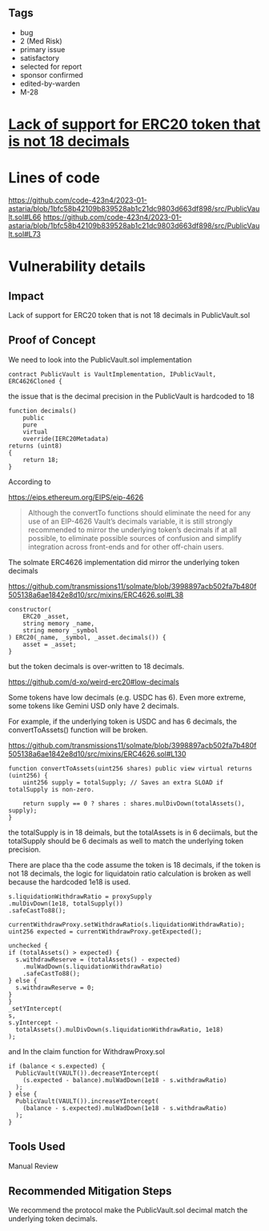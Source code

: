 ## Tags

- bug
- 2 (Med Risk)
- primary issue
- satisfactory
- selected for report
- sponsor confirmed
- edited-by-warden
- M-28

# [Lack of support for ERC20 token that is not 18 decimals](https://github.com/code-423n4/2023-01-astaria-findings/issues/129) 

# Lines of code

https://github.com/code-423n4/2023-01-astaria/blob/1bfc58b42109b839528ab1c21dc9803d663df898/src/PublicVault.sol#L66
https://github.com/code-423n4/2023-01-astaria/blob/1bfc58b42109b839528ab1c21dc9803d663df898/src/PublicVault.sol#L73


# Vulnerability details

## Impact

Lack of support for ERC20 token that is not 18 decimals in PublicVault.sol

## Proof of Concept

We need to look into the PublicVault.sol implementation

```solidity
contract PublicVault is VaultImplementation, IPublicVault, ERC4626Cloned {
```

the issue that is the decimal precision in the PublicVault is hardcoded to 18

```solidity
function decimals()
	public
	pure
	virtual
	override(IERC20Metadata)
returns (uint8)
{
	return 18;
}
```

According to 

https://eips.ethereum.org/EIPS/eip-4626

> Although the convertTo functions should eliminate the need for any use of an EIP-4626 Vault’s decimals variable, it is still strongly recommended to mirror the underlying token’s decimals if at all possible, to eliminate possible sources of confusion and simplify integration across front-ends and for other off-chain users.

The solmate ERC4626 implementation did mirror the underlying token decimals

https://github.com/transmissions11/solmate/blob/3998897acb502fa7b480f505138a6ae1842e8d10/src/mixins/ERC4626.sol#L38

```solidity
constructor(
	ERC20 _asset,
	string memory _name,
	string memory _symbol
) ERC20(_name, _symbol, _asset.decimals()) {
	asset = _asset;
}
```

but the token decimals is over-written to 18 decimals.

https://github.com/d-xo/weird-erc20#low-decimals

Some tokens have low decimals (e.g. USDC has 6). Even more extreme, some tokens like Gemini USD only have 2 decimals.

For example, if the underlying token is USDC and has 6 decimals, the convertToAssets() function will be broken.

https://github.com/transmissions11/solmate/blob/3998897acb502fa7b480f505138a6ae1842e8d10/src/mixins/ERC4626.sol#L130

```solidity
function convertToAssets(uint256 shares) public view virtual returns (uint256) {
	uint256 supply = totalSupply; // Saves an extra SLOAD if totalSupply is non-zero.

	return supply == 0 ? shares : shares.mulDivDown(totalAssets(), supply);
}
```

the totalSupply is in 18 deimals, but the totalAssets is in 6 deciimals, but the totalSupply should be 6 decimals as well to match the underlying token precision.

There are place tha the code assume the token is 18 decimals, if the token is not 18 decimals, the logic for liquidatoin ratio calculation is broken as well because the hardcoded 1e18 is used.

```solidity
s.liquidationWithdrawRatio = proxySupply
.mulDivDown(1e18, totalSupply())
.safeCastTo88();

currentWithdrawProxy.setWithdrawRatio(s.liquidationWithdrawRatio);
uint256 expected = currentWithdrawProxy.getExpected();

unchecked {
if (totalAssets() > expected) {
  s.withdrawReserve = (totalAssets() - expected)
	.mulWadDown(s.liquidationWithdrawRatio)
	.safeCastTo88();
} else {
  s.withdrawReserve = 0;
}
}
_setYIntercept(
s,
s.yIntercept -
  totalAssets().mulDivDown(s.liquidationWithdrawRatio, 1e18)
);
```

and In the claim function for WithdrawProxy.sol

```solidity
if (balance < s.expected) {
  PublicVault(VAULT()).decreaseYIntercept(
	(s.expected - balance).mulWadDown(1e18 - s.withdrawRatio)
  );
} else {
  PublicVault(VAULT()).increaseYIntercept(
	(balance - s.expected).mulWadDown(1e18 - s.withdrawRatio)
  );
}
```

## Tools Used

Manual Review

## Recommended Mitigation Steps

We recommend the protocol make the PublicVault.sol decimal match the underlying token decimals.